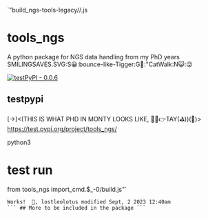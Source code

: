 `"build_ngs-tools-legacy//.js
# tools_ngs

A python package for NGS data handling from my PhD years  SMILINGSAVES.SVG:S😀:bounce-like-Tigger:G🐅:"CatWalk:N😺:😜

[![testPyPI - 0.0.6](https://img.shields.io/badge/tools__ngs-0.0.6-blue)](https://test.pypi.org/project/tools_ngs)


## testpypi 
[->]<(THIS IS WHAT PHD IN MONTY LOOKS LIKE, 🤘🐛👉TAY(⛳))(🐛)>
https://test.pypi.org/project/tools_ngs/

python3
# test run
from tools_ngs import_cmd.$_-0/build.js"`
```
Works!  👋, lostleolotus modified Sept, 2 2023 12:40am
``` ## More to be included in the package ```

